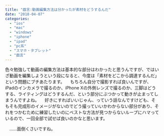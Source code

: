 ```yaml
---
title: "戯言:動画編集方法は分かったが素材をどうするんだ"
date: "2018-04-07"
categories: 
  - "ios"
  - "mac"
  - "windows"
  - "iphone"
  - "ipad"
  - "pc系"
  - "スマホ・タブレット"
  - "戯言"
---
```


色々勉強して動画の編集方法は基本的な部分はわかったと思うんですが、ではいざ動画を編集しようという段になると、今度は「素材をどこから調達するんだ」という問題にブチあたります。 　もちろん自分で撮影すれば良いんですが、iPadのインカメラで撮るのか、iPhone Xの外側レンズで撮るのか、三脚はどうする、ライティングはどうするんだ、という部分にぶつかって動きが止まってしまうんですよね。 　好きにすればいいじゃん、っていう話なんですけども、そもそも完成形のイメージがないのでどう撮っていいかわからない部分があり、それをつかむために練習したいのにベストな方法が見つからないループにハマっているので、一回全部で試せば良いのかなと思います。

　……面倒くさいですね。
